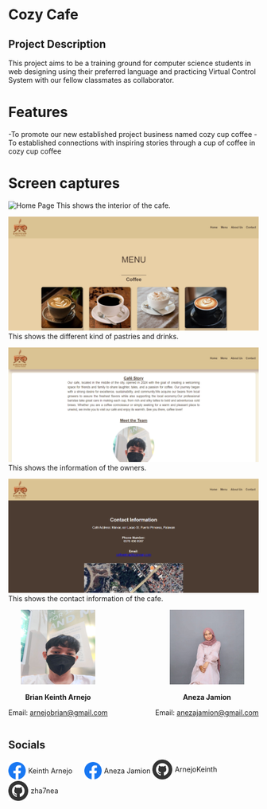 # Cozy Cafe
## Project Description 
This project aims to be a training ground for computer science students in web designing using their preferred language
and practicing Virtual Control System with our fellow classmates as collaborator.
# Features
-To promote our new established project business named cozy cup coffee
-To established connections with inspiring stories through a cup of coffee in cozy cup coffee
#  Screen captures 
![Home Page](img/Home.png)
This shows the interior of the cafe.

![Menu](img/Menu.png)
This shows the different kind of pastries and drinks. 

![About Us](/img/About.png)
This shows the information of the owners. 

![Contact](img/Contact.png)
This shows the contact information of the cafe. 
<div style="display: flex; align-items: center; justify-content: space-between;">

<div style="text-align: center;">
<img src="img/keinth.jpg" height="150" width="150";">
<p><strong>Brian Keinth Arnejo</strong></p>
<p>Email: <a href="mailto:arnejobrian@gmail.com">arnejobrian@gmail.com</a></p>
</div>

<div style="text-align: center;">
<img src="img/aneza.jpg" height="150" width="150"">
<p><strong>Aneza Jamion</strong></p>
<p>Email: <a href="mailto:anezajamion@gmail.com">anezajamion@gmail.com</a></p>
</div>

</div>

## Socials
<div>

<a href="https://www.facebook.com/synn.kb" style="display: inline-flex; align-items: center; text-decoration: none; margin-right: 20px;">
    <img src="img/fblogo.svg" width="35" style="margin-right: 5px;">
    Keinth Arnejo
</a>

<a href="https://www.facebook.com/profile.php?id=100070879459309&mibextid=ZbWKwL" style="display: inline-flex; align-items: center; text-decoration: none;">
    <img src="img/fblogo.svg" width="35" style="margin-right: 5px;">
    Aneza Jamion
</a>

<a href="https://github.com/ArnejoKeinth" style="display: inline-flex; align-items: center; text-decoration: none; margin-right: 20px;">
    <img src="img/github.svg" width="40" style="margin-right: 5px;">
    ArnejoKeinth
</a>

<a href="https://github.com/zha7nea" style="display: inline-flex; align-items: center; text-decoration: none;">
    <img src="img/github.svg" width="40" style="margin-right: 5px;">
    zha7nea
</a>

</div>


